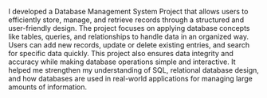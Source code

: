 I developed a Database Management System Project that allows users to efficiently store, manage, and retrieve records through a structured and user-friendly design. The project focuses on applying database concepts like tables, queries, and relationships to handle data in an organized way. Users can add new records, update or delete existing entries, and search for specific data quickly. This project also ensures data integrity and accuracy while making database operations simple and interactive. It helped me strengthen my understanding of SQL, relational database design, and how databases are used in real-world applications for managing large amounts of information.
